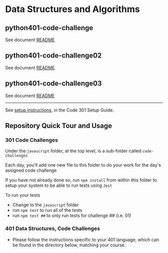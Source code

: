 # Data Structures and Algorithms

## python401-code-challenge
See document [README](python401code-challenge/README.md)

## python401-code-challenge02
See document [README](python401code-challenge/code-challenge02/README.md)

## python401-code-challenge03
See document [README](python401code-challenge/code-challenge03/README.md)

---

See [setup instructions](https://codefellows.github.io/setup-guide/code-301/3-code-challenges), in the Code 301 Setup Guide.



## Repository Quick Tour and Usage

### 301 Code Challenges

Under the `javascript` folder, at the top level, is a sub-folder called `code-challenges`

Each day, you'll add one new file to this folder to do your work for the day's assigned code challenge

If you have not already done so, run `npm install` from within this folder to setup your system to be able to run tests using `Jest`

To run your tests

- Change to the `javascript` folder
- run `npm test` to run all of the tests
- run `npm test ##` to only run tests for challenge ## (i.e. 01)

### 401 Data Structures, Code Challenges

- Please follow the instructions specific to your 401 language, which can be found in the directory below, matching your course.
